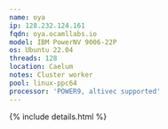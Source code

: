```yaml
---
name: oya
ip: 128.232.124.161
fqdn: oya.ocamllabs.io
model: IBM PowerNV 9006-22P
os: Ubuntu 22.04
threads: 128
location: Caelum
notes: Cluster worker
pool: linux-ppc64
processor: 'POWER9, altivec supported'
---
```

{% include details.html %} 

